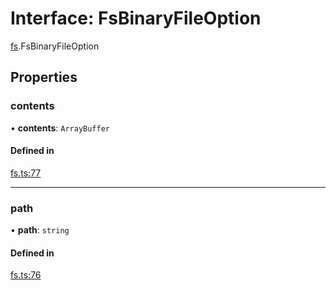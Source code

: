 # Interface: FsBinaryFileOption

[fs](../modules/fs.md).FsBinaryFileOption

## Properties

### contents

• **contents**: `ArrayBuffer`

#### Defined in

[fs.ts:77](https://github.com/tauri-apps/tauri/blob/2d73b99/tooling/api/src/fs.ts#L77)

___

### path

• **path**: `string`

#### Defined in

[fs.ts:76](https://github.com/tauri-apps/tauri/blob/2d73b99/tooling/api/src/fs.ts#L76)

